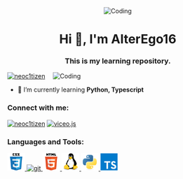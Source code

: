 <p align="center"> <img align="center" alt="Coding" width="400" src="https://media2.giphy.com/media/kQ3FSVoJrkYWk/giphy.gif?cid=ecf05e47k4k9o7hngrkkbutpkylc8tlpdbkxx8tzep0s73ej&rid=giphy.gif&ct=g">
</p>
<h1 align="center">Hi 👋, I'm AlterEgo16</h1>
<h3 align="center">This is my learning repository.</h3>
<img align="right" alt="Coding" width="400" src="https://media0.giphy.com/media/udK21RQeWtaGQ/giphy.gif?cid=790b76115f861fac098d4a81ebdc927badbf2f082c765e15&rid=giphy.gif&ct=g">

<p align="left"> <a href="https://twitter.com/neoc1tizen" target="blank"><img src="https://img.shields.io/twitter/follow/neoc1tizen?logo=twitter&style=for-the-badge" alt="neoc1tizen" /></a> </p>


- 🌱 I’m currently learning **Python, Typescript**

<h3 align="left">Connect with me:</h3>
<p align="left">
<a href="https://twitter.com/neoc1tizen" target="blank"><img align="center" src="https://raw.githubusercontent.com/rahuldkjain/github-profile-readme-generator/master/src/images/icons/Social/twitter.svg" alt="neoc1tizen" height="30" width="40" /></a>
<a href="https://instagram.com/viceo.js" target="blank"><img align="center" src="https://raw.githubusercontent.com/rahuldkjain/github-profile-readme-generator/master/src/images/icons/Social/instagram.svg" alt="viceo.js" height="30" width="40" /></a>
</p>

<h3 align="left">Languages and Tools:</h3>
<p align="left"> <a href="https://www.w3schools.com/css/" target="_blank" rel="noreferrer"> <img src="https://raw.githubusercontent.com/devicons/devicon/master/icons/css3/css3-original-wordmark.svg" alt="css3" width="40" height="40"/> </a> <a href="https://git-scm.com/" target="_blank" rel="noreferrer"> <img src="https://www.vectorlogo.zone/logos/git-scm/git-scm-icon.svg" alt="git" width="40" height="40"/> </a> <a href="https://www.w3.org/html/" target="_blank" rel="noreferrer"> <img src="https://raw.githubusercontent.com/devicons/devicon/master/icons/html5/html5-original-wordmark.svg" alt="html5" width="40" height="40"/> </a> <a href="https://www.linux.org/" target="_blank" rel="noreferrer"> <img src="https://raw.githubusercontent.com/devicons/devicon/master/icons/linux/linux-original.svg" alt="linux" width="40" height="40"/> </a> <a href="https://www.python.org" target="_blank" rel="noreferrer"> <img src="https://raw.githubusercontent.com/devicons/devicon/master/icons/python/python-original.svg" alt="python" width="40" height="40"/> </a> <a href="https://www.typescriptlang.org/" target="_blank" rel="noreferrer"> <img src="https://raw.githubusercontent.com/devicons/devicon/master/icons/typescript/typescript-original.svg" alt="typescript" width="40" height="40"/> </a> </p>

